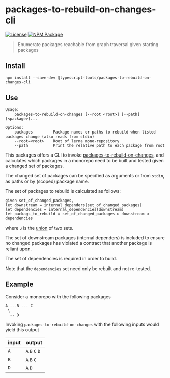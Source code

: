 # packages-to-rebuild-on-changes-cli

[![License][]](https://opensource.org/licenses/ISC)
[![NPM Package][]](https://npmjs.org/package/@typescript-tools/packages-to-rebuild-on-changes-cli)

[license]: https://img.shields.io/badge/License-ISC-blue.svg
[npm package]: https://img.shields.io/npm/v/@typescript-tools/packages-to-rebuild-on-changes-cli.svg

> Enumerate packages reachable from graph traversal given starting packages

## Install

```shell
npm install --save-dev @typescript-tools/packages-to-rebuild-on-changes-cli
```

## Use

```
Usage:
    packages-to-rebuild-on-changes [--root <root>] [--path] [<package>]...

Options:
    packages         Package names or paths to rebuild when listed packages change (also reads from stdin)
    --root=<root>    Root of lerna mono-repository
    --path           Print the relative path to each package from root
```

This packages offers a CLI to invoke [packages-to-rebuild-on-changes],
and calculates which packages in a monorepo need to be built and
tested given a changed set of packages.

The changed set of packages can be specified as arguments or from
`stdin`, as paths or by (scoped) package name.

The set of packages to rebuild is calculated as follows:

```
given set_of_changed_packages,
let downstream = internal_dependers(set_of_changed_packages)
let dependencies = internal_dependencies(downstream)
let packags_to_rebuild = set_of_changed_packages ∪ downstream ∪ dependencies
```

where `∪` is the [union] of two sets.

The set of downstream packages (internal dependers) is included to
ensure no changed packages has violated a contract that another
package is reliant upon.

The set of dependencies is required in order to build.

Note that the `dependencies` set need only be rebuilt and not re-tested.

[packages-to-rebuild-on-changes]: https://github.com/typescript-tools/typescript-tools/tree/master/packages/packages-to-rebuild-on-changes
[union]: https://en.wikipedia.org/wiki/Union_(set_theory)

## Example

Consider a monorepo with the following packages

```
A ---B --- C
 \
  -- D
```

Invoking `packages-to-rebuild-on-changes` with the following inputs
would yield this output

| input | output          |
| ----- | --------------- |
| `A`   | `A` `B` `C` `D` |
| `B`   | `A` `B` `C`     |
| `D`   | `A` `D`         |
